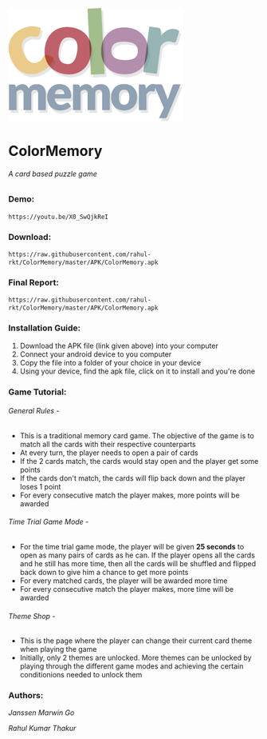 ![logo](/Design/logo.png)
# ColorMemory
###### _A card based puzzle game_

### Demo:
```
https://youtu.be/X0_SwQjkReI
```

### Download:
```
https://raw.githubusercontent.com/rahul-rkt/ColorMemory/master/APK/ColorMemory.apk
```

### Final Report:
```
https://raw.githubusercontent.com/rahul-rkt/ColorMemory/master/APK/ColorMemory.apk
```

### Installation Guide:
1. Download the APK file (link given above) into your computer
2. Connect your android device to you computer
3. Copy the file into a folder of your choice in your device
4. Using your device, find the apk file, click on it to install and you're done

### Game Tutorial:
###### General Rules -
- This is a traditional memory card game. The objective of the game is to match all the cards with their respective counterparts
- At every turn, the player needs to open a pair of cards
- If the 2 cards match, the cards would stay open and the player get some points
- If the cards don't match, the cards will flip back down and the player loses 1 point
- For every consecutive match the player makes, more points will be awarded

###### Time Trial Game Mode -
- For the time trial game mode, the player will be given **25 seconds** to open as many pairs of cards as he can. If the player opens all the cards and he still has more time, then all the cards will be shuffled and flipped back down to give him a chance to get more points
- For every matched cards, the player will be awarded more time
- For every consecutive match the player makes, more time will be awarded

###### Theme Shop -
- This is the page where the player can change their current card theme when playing the game
- Initially, only 2 themes are unlocked. More themes can be unlocked by playing through the different game modes and achieving the certain conditionions needed to unlock them

### Authors:
_Janssen Marwin Go_

_Rahul Kumar Thakur_
